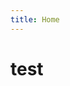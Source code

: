 ```yaml
---
title: Home
---
```


# test


<!-- ---
layout: home

hero:
  name: Fury Romania
  text: Official Wiki
  tagline: Aici găsești informații despre toate sistemele de pe server
  image:
    src: /fury-logo.svg
    alt: Fury
  actions:
    - theme: brand
      text: Ce este fury ?
      link: /about
    - theme: alt
      text: 🤗 Join Discord
      link: https://discord.gg/furyrp
--- -->
